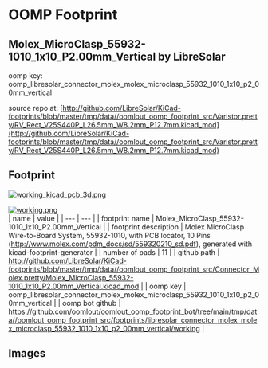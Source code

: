 # OOMP Footprint  
## Molex_MicroClasp_55932-1010_1x10_P2.00mm_Vertical  by LibreSolar  
  
oomp key: oomp_libresolar_connector_molex_molex_microclasp_55932_1010_1x10_p2_00mm_vertical  
  
source repo at: [http://github.com/LibreSolar/KiCad-footprints/blob/master/tmp/data//oomlout_oomp_footprint_src/Varistor.pretty/RV_Rect_V25S440P_L26.5mm_W8.2mm_P12.7mm.kicad_mod](http://github.com/LibreSolar/KiCad-footprints/blob/master/tmp/data//oomlout_oomp_footprint_src/Varistor.pretty/RV_Rect_V25S440P_L26.5mm_W8.2mm_P12.7mm.kicad_mod)  
## Footprint  
  
[![working_kicad_pcb_3d.png](working_kicad_pcb_3d_600.png)](working_kicad_pcb_3d.png)  
  
[![working.png](working_600.png)](working.png)  
| name | value | 
| --- | --- | 
| footprint name | Molex_MicroClasp_55932-1010_1x10_P2.00mm_Vertical | 
| footprint description | Molex MicroClasp Wire-to-Board System, 55932-1010, with PCB locator, 10 Pins (http://www.molex.com/pdm_docs/sd/559320210_sd.pdf), generated with kicad-footprint-generator | 
| number of pads | 11 | 
| github path | http://github.com/LibreSolar/KiCad-footprints/blob/master/tmp/data//oomlout_oomp_footprint_src/Connector_Molex.pretty/Molex_MicroClasp_55932-1010_1x10_P2.00mm_Vertical.kicad_mod | 
| oomp key | oomp_libresolar_connector_molex_molex_microclasp_55932_1010_1x10_p2_00mm_vertical | 
| oomp bot github | https://github.com/oomlout/oomlout_oomp_footprint_bot/tree/main/tmp/data//oomlout_oomp_footprint_src/footprints/libresolar_connector_molex_molex_microclasp_55932_1010_1x10_p2_00mm_vertical/working | 
## Images  
